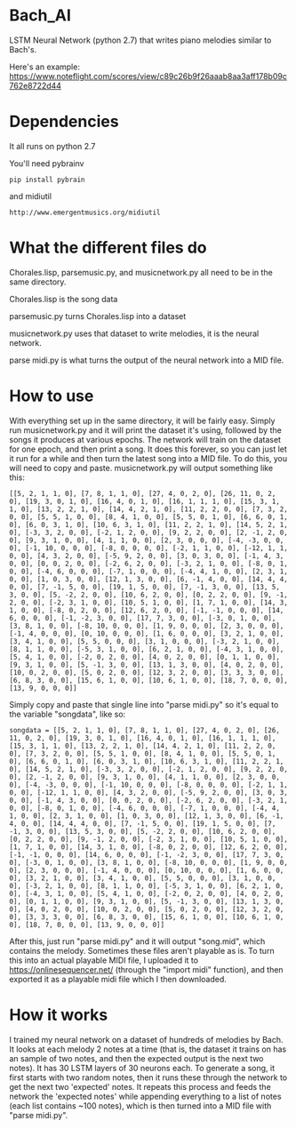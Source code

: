 # Bach_AI
LSTM Neural Network (python 2.7) that writes piano melodies similar to Bach's.

Here's an example: https://www.noteflight.com/scores/view/c89c26b9f26aaab8aa3aff178b09c762e8722d44

# Dependencies

It all runs on python 2.7


You'll need pybrainv

    pip install pybrain
and midiutil

    http://www.emergentmusics.org/midiutil


# What the different files do
Chorales.lisp, parsemusic.py, and musicnetwork.py all need to be in the same directory.

Chorales.lisp is the song data

parsemusic.py turns Chorales.lisp into a dataset

musicnetwork.py uses that dataset to write melodies, it is the neural network.

parse midi.py is what turns the output of the neural network into a MID file.

# How to use

With everything set up in the same directory, it will be fairly easy. Simply run musicnetwork.py and it will print the dataset it's using, followed by the songs it produces at various epochs. The network will train on the dataset for one epoch, and then print a song. It does this forever, so you can just let it run for a while and then turn the latest song into a MID file. To do this, you will need to copy and paste. musicnetwork.py will output something like this:

    [[5, 2, 1, 1, 0], [7, 8, 1, 1, 0], [27, 4, 0, 2, 0], [26, 11, 0, 2, 0], [19, 3, 0, 1, 0], [16, 4, 0, 1, 0], [16, 1, 1, 1, 0], [15, 3, 1, 1, 0], [13, 2, 2, 1, 0], [14, 4, 2, 1, 0], [11, 2, 2, 0, 0], [7, 3, 2, 0, 0], [5, 5, 1, 0, 0], [8, 4, 1, 0, 0], [5, 5, 0, 1, 0], [6, 6, 0, 1, 0], [6, 0, 3, 1, 0], [10, 6, 3, 1, 0], [11, 2, 2, 1, 0], [14, 5, 2, 1, 0], [-3, 3, 2, 0, 0], [-2, 1, 2, 0, 0], [9, 2, 2, 0, 0], [2, -1, 2, 0, 0], [9, 3, 1, 0, 0], [4, 1, 1, 0, 0], [2, 3, 0, 0, 0], [-4, -3, 0, 0, 0], [-1, 10, 0, 0, 0], [-8, 0, 0, 0, 0], [-2, 1, 1, 0, 0], [-12, 1, 1, 0, 0], [4, 3, 2, 0, 0], [-5, 9, 2, 0, 0], [3, 0, 3, 0, 0], [-1, 4, 3, 0, 0], [0, 0, 2, 0, 0], [-2, 6, 2, 0, 0], [-3, 2, 1, 0, 0], [-8, 0, 1, 0, 0], [-4, 6, 0, 0, 0], [-7, 1, 0, 0, 0], [-4, 4, 1, 0, 0], [2, 3, 1, 0, 0], [1, 0, 3, 0, 0], [12, 1, 3, 0, 0], [6, -1, 4, 0, 0], [14, 4, 4, 0, 0], [7, -1, 5, 0, 0], [19, 1, 5, 0, 0], [7, -1, 3, 0, 0], [13, 5, 3, 0, 0], [5, -2, 2, 0, 0], [10, 6, 2, 0, 0], [0, 2, 2, 0, 0], [9, -1, 2, 0, 0], [-2, 3, 1, 0, 0], [10, 5, 1, 0, 0], [1, 7, 1, 0, 0], [14, 3, 1, 0, 0], [-8, 0, 2, 0, 0], [12, 6, 2, 0, 0], [-1, -1, 0, 0, 0], [14, 6, 0, 0, 0], [-1, -2, 3, 0, 0], [17, 7, 3, 0, 0], [-3, 0, 1, 0, 0], [3, 8, 1, 0, 0], [-8, 10, 0, 0, 0], [1, 9, 0, 0, 0], [2, 3, 0, 0, 0], [-1, 4, 0, 0, 0], [0, 10, 0, 0, 0], [1, 6, 0, 0, 0], [3, 2, 1, 0, 0], [3, 4, 1, 0, 0], [5, 5, 0, 0, 0], [3, 1, 0, 0, 0], [-3, 2, 1, 0, 0], [8, 1, 1, 0, 0], [-5, 3, 1, 0, 0], [6, 2, 1, 0, 0], [-4, 3, 1, 0, 0], [5, 4, 1, 0, 0], [-2, 0, 2, 0, 0], [4, 0, 2, 0, 0], [0, 1, 1, 0, 0], [9, 3, 1, 0, 0], [5, -1, 3, 0, 0], [13, 1, 3, 0, 0], [4, 0, 2, 0, 0], [10, 0, 2, 0, 0], [5, 0, 2, 0, 0], [12, 3, 2, 0, 0], [3, 3, 3, 0, 0], [6, 8, 3, 0, 0], [15, 6, 1, 0, 0], [10, 6, 1, 0, 0], [18, 7, 0, 0, 0], [13, 9, 0, 0, 0]]

Simply copy and paste that single line into "parse midi.py" so it's equal to the variable "songdata", like so:

    songdata = [[5, 2, 1, 1, 0], [7, 8, 1, 1, 0], [27, 4, 0, 2, 0], [26, 11, 0, 2, 0], [19, 3, 0, 1, 0], [16, 4, 0, 1, 0], [16, 1, 1, 1, 0], [15, 3, 1, 1, 0], [13, 2, 2, 1, 0], [14, 4, 2, 1, 0], [11, 2, 2, 0, 0], [7, 3, 2, 0, 0], [5, 5, 1, 0, 0], [8, 4, 1, 0, 0], [5, 5, 0, 1, 0], [6, 6, 0, 1, 0], [6, 0, 3, 1, 0], [10, 6, 3, 1, 0], [11, 2, 2, 1, 0], [14, 5, 2, 1, 0], [-3, 3, 2, 0, 0], [-2, 1, 2, 0, 0], [9, 2, 2, 0, 0], [2, -1, 2, 0, 0], [9, 3, 1, 0, 0], [4, 1, 1, 0, 0], [2, 3, 0, 0, 0], [-4, -3, 0, 0, 0], [-1, 10, 0, 0, 0], [-8, 0, 0, 0, 0], [-2, 1, 1, 0, 0], [-12, 1, 1, 0, 0], [4, 3, 2, 0, 0], [-5, 9, 2, 0, 0], [3, 0, 3, 0, 0], [-1, 4, 3, 0, 0], [0, 0, 2, 0, 0], [-2, 6, 2, 0, 0], [-3, 2, 1, 0, 0], [-8, 0, 1, 0, 0], [-4, 6, 0, 0, 0], [-7, 1, 0, 0, 0], [-4, 4, 1, 0, 0], [2, 3, 1, 0, 0], [1, 0, 3, 0, 0], [12, 1, 3, 0, 0], [6, -1, 4, 0, 0], [14, 4, 4, 0, 0], [7, -1, 5, 0, 0], [19, 1, 5, 0, 0], [7, -1, 3, 0, 0], [13, 5, 3, 0, 0], [5, -2, 2, 0, 0], [10, 6, 2, 0, 0], [0, 2, 2, 0, 0], [9, -1, 2, 0, 0], [-2, 3, 1, 0, 0], [10, 5, 1, 0, 0], [1, 7, 1, 0, 0], [14, 3, 1, 0, 0], [-8, 0, 2, 0, 0], [12, 6, 2, 0, 0], [-1, -1, 0, 0, 0], [14, 6, 0, 0, 0], [-1, -2, 3, 0, 0], [17, 7, 3, 0, 0], [-3, 0, 1, 0, 0], [3, 8, 1, 0, 0], [-8, 10, 0, 0, 0], [1, 9, 0, 0, 0], [2, 3, 0, 0, 0], [-1, 4, 0, 0, 0], [0, 10, 0, 0, 0], [1, 6, 0, 0, 0], [3, 2, 1, 0, 0], [3, 4, 1, 0, 0], [5, 5, 0, 0, 0], [3, 1, 0, 0, 0], [-3, 2, 1, 0, 0], [8, 1, 1, 0, 0], [-5, 3, 1, 0, 0], [6, 2, 1, 0, 0], [-4, 3, 1, 0, 0], [5, 4, 1, 0, 0], [-2, 0, 2, 0, 0], [4, 0, 2, 0, 0], [0, 1, 1, 0, 0], [9, 3, 1, 0, 0], [5, -1, 3, 0, 0], [13, 1, 3, 0, 0], [4, 0, 2, 0, 0], [10, 0, 2, 0, 0], [5, 0, 2, 0, 0], [12, 3, 2, 0, 0], [3, 3, 3, 0, 0], [6, 8, 3, 0, 0], [15, 6, 1, 0, 0], [10, 6, 1, 0, 0], [18, 7, 0, 0, 0], [13, 9, 0, 0, 0]]

After this, just run "parse midi.py" and it will output "song.mid", which contains the melody. Sometimes these files aren't playable as is. To turn this into an actual playable MIDI file, I uploaded it to https://onlinesequencer.net/ (through the "import midi" function), and then exported it as a playable midi file which I then downloaded. 


# How it works

I trained my neural network on a dataset of hundreds of melodies by Bach. It looks at each melody 2 notes at a time (that is, the dataset it trains on has an sample of two notes, and then the expected output is the next two notes). It has 30 LSTM layers of 30 neurons each. To generate a song, it first starts with two random notes, then it runs these through the network to get the next two 'expected' notes. It repeats this process and feeds the network the 'expected notes' while appending everything to a list of notes (each list contains ~100 notes), which is then turned into a MID file with "parse midi.py".
